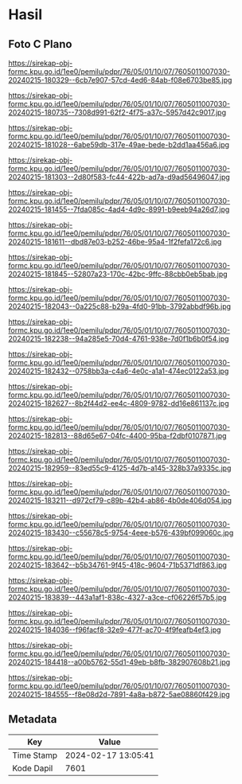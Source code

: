 # Hasil

## Foto C Plano

https://sirekap-obj-formc.kpu.go.id/1ee0/pemilu/pdpr/76/05/01/10/07/7605011007030-20240215-180329--6cb7e907-57cd-4ed6-84ab-f08e6703be85.jpg

https://sirekap-obj-formc.kpu.go.id/1ee0/pemilu/pdpr/76/05/01/10/07/7605011007030-20240215-180735--7308d991-62f2-4f75-a37c-5957d42c9017.jpg

https://sirekap-obj-formc.kpu.go.id/1ee0/pemilu/pdpr/76/05/01/10/07/7605011007030-20240215-181028--6abe59db-317e-49ae-bede-b2dd1aa456a6.jpg

https://sirekap-obj-formc.kpu.go.id/1ee0/pemilu/pdpr/76/05/01/10/07/7605011007030-20240215-181303--2d80f583-fc44-422b-ad7a-d9ad56496047.jpg

https://sirekap-obj-formc.kpu.go.id/1ee0/pemilu/pdpr/76/05/01/10/07/7605011007030-20240215-181455--7fda085c-4ad4-4d9c-8991-b9eeb94a26d7.jpg

https://sirekap-obj-formc.kpu.go.id/1ee0/pemilu/pdpr/76/05/01/10/07/7605011007030-20240215-181611--dbd87e03-b252-46be-95a4-1f2fefa172c6.jpg

https://sirekap-obj-formc.kpu.go.id/1ee0/pemilu/pdpr/76/05/01/10/07/7605011007030-20240215-181845--52807a23-170c-42bc-9ffc-88cbb0eb5bab.jpg

https://sirekap-obj-formc.kpu.go.id/1ee0/pemilu/pdpr/76/05/01/10/07/7605011007030-20240215-182043--0a225c88-b29a-4fd0-91bb-3792abbdf96b.jpg

https://sirekap-obj-formc.kpu.go.id/1ee0/pemilu/pdpr/76/05/01/10/07/7605011007030-20240215-182238--94a285e5-70d4-4761-938e-7d0f1b6b0f54.jpg

https://sirekap-obj-formc.kpu.go.id/1ee0/pemilu/pdpr/76/05/01/10/07/7605011007030-20240215-182432--0758bb3a-c4a6-4e0c-a1a1-474ec0122a53.jpg

https://sirekap-obj-formc.kpu.go.id/1ee0/pemilu/pdpr/76/05/01/10/07/7605011007030-20240215-182627--8b2f44d2-ee4c-4809-9782-dd16e861137c.jpg

https://sirekap-obj-formc.kpu.go.id/1ee0/pemilu/pdpr/76/05/01/10/07/7605011007030-20240215-182813--88d65e67-04fc-4400-95ba-f2dbf0107871.jpg

https://sirekap-obj-formc.kpu.go.id/1ee0/pemilu/pdpr/76/05/01/10/07/7605011007030-20240215-182959--83ed55c9-4125-4d7b-a145-328b37a9335c.jpg

https://sirekap-obj-formc.kpu.go.id/1ee0/pemilu/pdpr/76/05/01/10/07/7605011007030-20240215-183211--d972cf79-c89b-42b4-ab86-4b0de406d054.jpg

https://sirekap-obj-formc.kpu.go.id/1ee0/pemilu/pdpr/76/05/01/10/07/7605011007030-20240215-183430--c55678c5-9754-4eee-b576-439bf099060c.jpg

https://sirekap-obj-formc.kpu.go.id/1ee0/pemilu/pdpr/76/05/01/10/07/7605011007030-20240215-183642--b5b34761-9f45-418c-9604-71b5371df863.jpg

https://sirekap-obj-formc.kpu.go.id/1ee0/pemilu/pdpr/76/05/01/10/07/7605011007030-20240215-183839--443a1af1-838c-4327-a3ce-cf06226f57b5.jpg

https://sirekap-obj-formc.kpu.go.id/1ee0/pemilu/pdpr/76/05/01/10/07/7605011007030-20240215-184036--f96facf8-32e9-477f-ac70-4f9feafb4ef3.jpg

https://sirekap-obj-formc.kpu.go.id/1ee0/pemilu/pdpr/76/05/01/10/07/7605011007030-20240215-184418--a00b5762-55d1-49eb-b8fb-382907608b21.jpg

https://sirekap-obj-formc.kpu.go.id/1ee0/pemilu/pdpr/76/05/01/10/07/7605011007030-20240215-184555--f8e08d2d-7891-4a8a-b872-5ae08860f429.jpg


## Metadata

| Key        | Value               |
| ---------- | ------------------- |
| Time Stamp | 2024-02-17 13:05:41 |
| Kode Dapil | 7601                |



